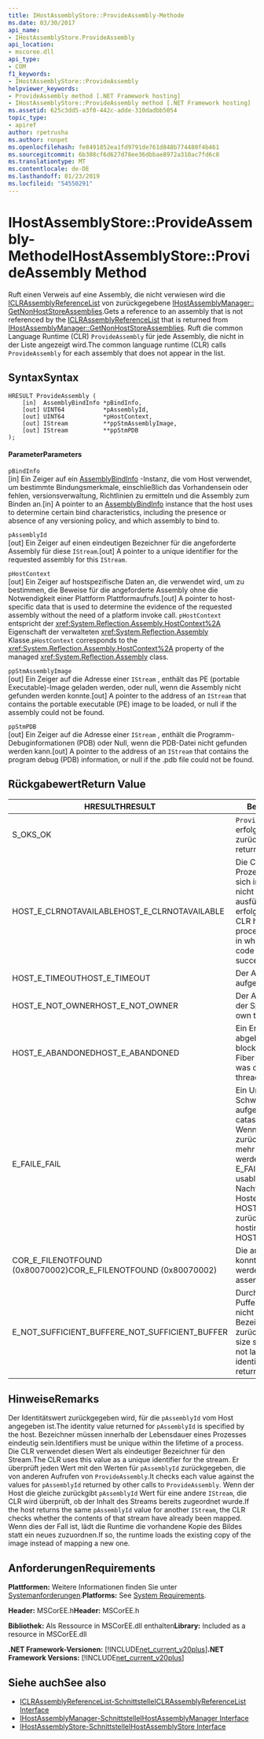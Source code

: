 ```yaml
---
title: IHostAssemblyStore::ProvideAssembly-Methode
ms.date: 03/30/2017
api_name:
- IHostAssemblyStore.ProvideAssembly
api_location:
- mscoree.dll
api_type:
- COM
f1_keywords:
- IHostAssemblyStore::ProvideAssembly
helpviewer_keywords:
- ProvideAssembly method [.NET Framework hosting]
- IHostAssemblyStore::ProvideAssembly method [.NET Framework hosting]
ms.assetid: 625c3dd5-a3f0-442c-adde-310dadbb5054
topic_type:
- apiref
author: rpetrusha
ms.author: ronpet
ms.openlocfilehash: fe8491852ea1fd9791de761d848b774480f4b461
ms.sourcegitcommit: 6b308cf6d627d78ee36dbbae8972a310ac7fd6c8
ms.translationtype: MT
ms.contentlocale: de-DE
ms.lasthandoff: 01/23/2019
ms.locfileid: "54550291"
---
```

# <a name="ihostassemblystoreprovideassembly-method"></a><span data-ttu-id="f7d60-102">IHostAssemblyStore::ProvideAssembly-Methode</span><span class="sxs-lookup"><span data-stu-id="f7d60-102">IHostAssemblyStore::ProvideAssembly Method</span></span>
<span data-ttu-id="f7d60-103">Ruft einen Verweis auf eine Assembly, die nicht verwiesen wird die [ICLRAssemblyReferenceList](../../../../docs/framework/unmanaged-api/hosting/iclrassemblyreferencelist-interface.md) von zurückgegebene [IHostAssemblyManager:: GetNonHostStoreAssemblies](../../../../docs/framework/unmanaged-api/hosting/ihostassemblymanager-getnonhoststoreassemblies-method.md).</span><span class="sxs-lookup"><span data-stu-id="f7d60-103">Gets a reference to an assembly that is not referenced by the [ICLRAssemblyReferenceList](../../../../docs/framework/unmanaged-api/hosting/iclrassemblyreferencelist-interface.md) that is returned from [IHostAssemblyManager::GetNonHostStoreAssemblies](../../../../docs/framework/unmanaged-api/hosting/ihostassemblymanager-getnonhoststoreassemblies-method.md).</span></span> <span data-ttu-id="f7d60-104">Ruft die common Language Runtime (CLR) `ProvideAssembly` für jede Assembly, die nicht in der Liste angezeigt wird.</span><span class="sxs-lookup"><span data-stu-id="f7d60-104">The common language runtime (CLR) calls `ProvideAssembly` for each assembly that does not appear in the list.</span></span>  
  
## <a name="syntax"></a><span data-ttu-id="f7d60-105">Syntax</span><span class="sxs-lookup"><span data-stu-id="f7d60-105">Syntax</span></span>  
  
```  
HRESULT ProvideAssembly (  
    [in]  AssemblyBindInfo *pBindInfo,  
    [out] UINT64           *pAssemblyId,  
    [out] UINT64           *pHostContext,  
    [out] IStream          **ppStmAssemblyImage,  
    [out] IStream          **ppStmPDB  
);  
```  
  
#### <a name="parameters"></a><span data-ttu-id="f7d60-106">Parameter</span><span class="sxs-lookup"><span data-stu-id="f7d60-106">Parameters</span></span>  
 `pBindInfo`  
 <span data-ttu-id="f7d60-107">[in] Ein Zeiger auf ein [AssemblyBindInfo](../../../../docs/framework/unmanaged-api/hosting/assemblybindinfo-structure.md) -Instanz, die vom Host verwendet, um bestimmte Bindungsmerkmale, einschließlich das Vorhandensein oder fehlen, versionsverwaltung, Richtlinien zu ermitteln und die Assembly zum Binden an.</span><span class="sxs-lookup"><span data-stu-id="f7d60-107">[in] A pointer to an [AssemblyBindInfo](../../../../docs/framework/unmanaged-api/hosting/assemblybindinfo-structure.md) instance that the host uses to determine certain bind characteristics, including the presence or absence of any versioning policy, and which assembly to bind to.</span></span>  
  
 `pAssemblyId`  
 <span data-ttu-id="f7d60-108">[out] Ein Zeiger auf einen eindeutigen Bezeichner für die angeforderte Assembly für diese `IStream`.</span><span class="sxs-lookup"><span data-stu-id="f7d60-108">[out] A pointer to a unique identifier for the requested assembly for this `IStream`.</span></span>  
  
 `pHostContext`  
 <span data-ttu-id="f7d60-109">[out] Ein Zeiger auf hostspezifische Daten an, die verwendet wird, um zu bestimmen, die Beweise für die angeforderte Assembly ohne die Notwendigkeit einer Plattform Plattformaufrufs.</span><span class="sxs-lookup"><span data-stu-id="f7d60-109">[out] A pointer to host-specific data that is used to determine the evidence of the requested assembly without the need of a platform invoke call.</span></span> <span data-ttu-id="f7d60-110">`pHostContext` entspricht der <xref:System.Reflection.Assembly.HostContext%2A> Eigenschaft der verwalteten <xref:System.Reflection.Assembly> Klasse.</span><span class="sxs-lookup"><span data-stu-id="f7d60-110">`pHostContext` corresponds to the <xref:System.Reflection.Assembly.HostContext%2A> property of the managed <xref:System.Reflection.Assembly> class.</span></span>  
  
 `ppStmAssemblyImage`  
 <span data-ttu-id="f7d60-111">[out] Ein Zeiger auf die Adresse einer `IStream` , enthält das PE (portable Executable)-Image geladen werden, oder null, wenn die Assembly nicht gefunden werden konnte.</span><span class="sxs-lookup"><span data-stu-id="f7d60-111">[out] A pointer to the address of an `IStream` that contains the portable executable (PE) image to be loaded, or null if the assembly could not be found.</span></span>  
  
 `ppStmPDB`  
 <span data-ttu-id="f7d60-112">[out] Ein Zeiger auf die Adresse einer `IStream` , enthält die Programm-Debuginformationen (PDB) oder Null, wenn die PDB-Datei nicht gefunden werden kann.</span><span class="sxs-lookup"><span data-stu-id="f7d60-112">[out] A pointer to the address of an `IStream` that contains the program debug (PDB) information, or null if the .pdb file could not be found.</span></span>  
  
## <a name="return-value"></a><span data-ttu-id="f7d60-113">Rückgabewert</span><span class="sxs-lookup"><span data-stu-id="f7d60-113">Return Value</span></span>  
  
|<span data-ttu-id="f7d60-114">HRESULT</span><span class="sxs-lookup"><span data-stu-id="f7d60-114">HRESULT</span></span>|<span data-ttu-id="f7d60-115">Beschreibung</span><span class="sxs-lookup"><span data-stu-id="f7d60-115">Description</span></span>|  
|-------------|-----------------|  
|<span data-ttu-id="f7d60-116">S_OK</span><span class="sxs-lookup"><span data-stu-id="f7d60-116">S_OK</span></span>|<span data-ttu-id="f7d60-117">`ProvideAssembly` wurde erfolgreich zurückgegeben.</span><span class="sxs-lookup"><span data-stu-id="f7d60-117">`ProvideAssembly` returned successfully.</span></span>|  
|<span data-ttu-id="f7d60-118">HOST_E_CLRNOTAVAILABLE</span><span class="sxs-lookup"><span data-stu-id="f7d60-118">HOST_E_CLRNOTAVAILABLE</span></span>|<span data-ttu-id="f7d60-119">Die CLR wurde nicht in einen Prozess geladen und befindet sich in einem Zustand, in dem nicht verwalteten Code ausführen oder den Aufruf erfolgreich zu verarbeiten.</span><span class="sxs-lookup"><span data-stu-id="f7d60-119">The CLR has not been loaded into a process, or the CLR is in a state in which it cannot run managed code or process the call successfully.</span></span>|  
|<span data-ttu-id="f7d60-120">HOST_E_TIMEOUT</span><span class="sxs-lookup"><span data-stu-id="f7d60-120">HOST_E_TIMEOUT</span></span>|<span data-ttu-id="f7d60-121">Der Aufruf ist ein Timeout aufgetreten.</span><span class="sxs-lookup"><span data-stu-id="f7d60-121">The call timed out.</span></span>|  
|<span data-ttu-id="f7d60-122">HOST_E_NOT_OWNER</span><span class="sxs-lookup"><span data-stu-id="f7d60-122">HOST_E_NOT_OWNER</span></span>|<span data-ttu-id="f7d60-123">Der Aufrufer ist nicht Besitzer der Sperre.</span><span class="sxs-lookup"><span data-stu-id="f7d60-123">The caller does not own the lock.</span></span>|  
|<span data-ttu-id="f7d60-124">HOST_E_ABANDONED</span><span class="sxs-lookup"><span data-stu-id="f7d60-124">HOST_E_ABANDONED</span></span>|<span data-ttu-id="f7d60-125">Ein Ereignis wurde abgebrochen, während sich der blockierte Thread oder eine Fiber darauf gewartet.</span><span class="sxs-lookup"><span data-stu-id="f7d60-125">An event was canceled while a blocked thread or fiber was waiting on it.</span></span>|  
|<span data-ttu-id="f7d60-126">E_FAIL</span><span class="sxs-lookup"><span data-stu-id="f7d60-126">E_FAIL</span></span>|<span data-ttu-id="f7d60-127">Ein Unbekannter Schwerwiegender Fehler ist aufgetreten.</span><span class="sxs-lookup"><span data-stu-id="f7d60-127">An unknown catastrophic failure occurred.</span></span> <span data-ttu-id="f7d60-128">Wenn eine Methode E_FAIL zurückgibt, ist die CLR nicht mehr im Prozess verwendet werden.</span><span class="sxs-lookup"><span data-stu-id="f7d60-128">When a method returns E_FAIL, the CLR is no longer usable within the process.</span></span> <span data-ttu-id="f7d60-129">Nachfolgende Aufrufe zum Hosten der Methoden HOST_E_CLRNOTAVAILABLE zurück.</span><span class="sxs-lookup"><span data-stu-id="f7d60-129">Subsequent calls to hosting methods return HOST_E_CLRNOTAVAILABLE.</span></span>|  
|<span data-ttu-id="f7d60-130">COR_E_FILENOTFOUND (0x80070002)</span><span class="sxs-lookup"><span data-stu-id="f7d60-130">COR_E_FILENOTFOUND (0x80070002)</span></span>|<span data-ttu-id="f7d60-131">Die angeforderte Assembly konnte nicht gefunden werden.</span><span class="sxs-lookup"><span data-stu-id="f7d60-131">The requested assembly could not be located.</span></span>|  
|<span data-ttu-id="f7d60-132">E_NOT_SUFFICIENT_BUFFER</span><span class="sxs-lookup"><span data-stu-id="f7d60-132">E_NOT_SUFFICIENT_BUFFER</span></span>|<span data-ttu-id="f7d60-133">Durch die angegebene Puffergröße `pAssemblyId` ist nicht groß genug für den Bezeichner, der der Host zurückgeben möchte.</span><span class="sxs-lookup"><span data-stu-id="f7d60-133">The buffer size specified by `pAssemblyId` is not large enough to hold the identifier that the host wants to return.</span></span>|  
  
## <a name="remarks"></a><span data-ttu-id="f7d60-134">Hinweise</span><span class="sxs-lookup"><span data-stu-id="f7d60-134">Remarks</span></span>  
 <span data-ttu-id="f7d60-135">Der Identitätswert zurückgegeben wird, für die `pAssemblyId` vom Host angegeben ist.</span><span class="sxs-lookup"><span data-stu-id="f7d60-135">The identity value returned for `pAssemblyId` is specified by the host.</span></span> <span data-ttu-id="f7d60-136">Bezeichner müssen innerhalb der Lebensdauer eines Prozesses eindeutig sein.</span><span class="sxs-lookup"><span data-stu-id="f7d60-136">Identifiers must be unique within the lifetime of a process.</span></span> <span data-ttu-id="f7d60-137">Die CLR verwendet diesen Wert als eindeutiger Bezeichner für den Stream.</span><span class="sxs-lookup"><span data-stu-id="f7d60-137">The CLR uses this value as a unique identifier for the stream.</span></span> <span data-ttu-id="f7d60-138">Er überprüft jeden Wert mit den Werten für `pAssemblyId` zurückgegeben, die von anderen Aufrufen von `ProvideAssembly`.</span><span class="sxs-lookup"><span data-stu-id="f7d60-138">It checks each value against the values for `pAssemblyId` returned by other calls to `ProvideAssembly`.</span></span> <span data-ttu-id="f7d60-139">Wenn der Host die gleiche zurückgibt `pAssemblyId` Wert für eine andere `IStream`, die CLR wird überprüft, ob der Inhalt des Streams bereits zugeordnet wurde.</span><span class="sxs-lookup"><span data-stu-id="f7d60-139">If the host returns the same `pAssemblyId` value for another `IStream`, the CLR checks whether the contents of that stream have already been mapped.</span></span> <span data-ttu-id="f7d60-140">Wenn dies der Fall ist, lädt die Runtime die vorhandene Kopie des Bildes statt ein neues zuzuordnen.</span><span class="sxs-lookup"><span data-stu-id="f7d60-140">If so, the runtime loads the existing copy of the image instead of mapping a new one.</span></span>  
  
## <a name="requirements"></a><span data-ttu-id="f7d60-141">Anforderungen</span><span class="sxs-lookup"><span data-stu-id="f7d60-141">Requirements</span></span>  
 <span data-ttu-id="f7d60-142">**Plattformen:** Weitere Informationen finden Sie unter [Systemanforderungen](../../../../docs/framework/get-started/system-requirements.md).</span><span class="sxs-lookup"><span data-stu-id="f7d60-142">**Platforms:** See [System Requirements](../../../../docs/framework/get-started/system-requirements.md).</span></span>  
  
 <span data-ttu-id="f7d60-143">**Header:** MSCorEE.h</span><span class="sxs-lookup"><span data-stu-id="f7d60-143">**Header:** MSCorEE.h</span></span>  
  
 <span data-ttu-id="f7d60-144">**Bibliothek:** Als Ressource in MSCorEE.dll enthalten</span><span class="sxs-lookup"><span data-stu-id="f7d60-144">**Library:** Included as a resource in MSCorEE.dll</span></span>  
  
 <span data-ttu-id="f7d60-145">**.NET Framework-Versionen:** [!INCLUDE[net_current_v20plus](../../../../includes/net-current-v20plus-md.md)]</span><span class="sxs-lookup"><span data-stu-id="f7d60-145">**.NET Framework Versions:** [!INCLUDE[net_current_v20plus](../../../../includes/net-current-v20plus-md.md)]</span></span>  
  
## <a name="see-also"></a><span data-ttu-id="f7d60-146">Siehe auch</span><span class="sxs-lookup"><span data-stu-id="f7d60-146">See also</span></span>
- [<span data-ttu-id="f7d60-147">ICLRAssemblyReferenceList-Schnittstelle</span><span class="sxs-lookup"><span data-stu-id="f7d60-147">ICLRAssemblyReferenceList Interface</span></span>](../../../../docs/framework/unmanaged-api/hosting/iclrassemblyreferencelist-interface.md)
- [<span data-ttu-id="f7d60-148">IHostAssemblyManager-Schnittstelle</span><span class="sxs-lookup"><span data-stu-id="f7d60-148">IHostAssemblyManager Interface</span></span>](../../../../docs/framework/unmanaged-api/hosting/ihostassemblymanager-interface.md)
- [<span data-ttu-id="f7d60-149">IHostAssemblyStore-Schnittstelle</span><span class="sxs-lookup"><span data-stu-id="f7d60-149">IHostAssemblyStore Interface</span></span>](../../../../docs/framework/unmanaged-api/hosting/ihostassemblystore-interface.md)
